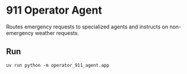 # 911 Operator Agent

Routes emergency requests to specialized agents and instructs on non-emergency weather requests.

## Run
```
uv run python -m operator_911_agent.app
```
